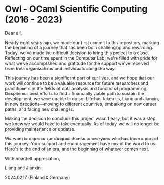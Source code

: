# Owl - OCaml Scientific Computing (2016 - 2023)

Dear all,

Nearly eight years ago, we made our first commit to this repository, marking the beginning of a journey that has been both challenging and rewarding. Today, we've made the difficult decision to bring this project to a close. Reflecting on our time spent in the Computer Lab, we're filled with pride for what we've accomplished and gratitude for the support we've received from both organizations and individuals along the way.

This journey has been a significant part of our lives, and we hope that our work will continue to be a valuable resource for future researchers and practitioners in the fields of data analysis and functional programming. Despite our best efforts to find a financially viable path to sustain the development, we were unable to do so. Life has taken us, Liang and Jianxin, in new directions—moving to different countries, embarking on new career paths, and facing new challenges.

Making the decision to conclude this project wasn't easy, but it was a step we knew we would have to take eventually. As of today, we will no longer be providing maintenance or updates.

We want to express our deepest thanks to everyone who has been a part of this journey. Your support and encouragement have meant the world to us. Here's to the end of an era, and the beginning of whatever comes next.

With heartfelt appreciation,


Liang and Jianxin

2024.02.17 (Finland & Germany)

